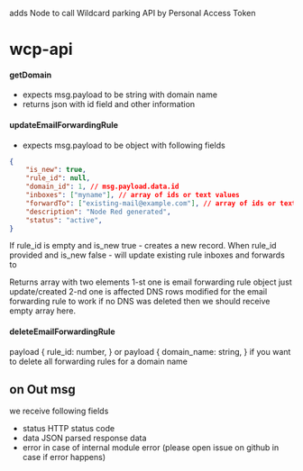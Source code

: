 adds Node to call Wildcard parking API by Personal Access Token



# wcp-api

 #### getDomain 
- expects msg.payload to be string with domain name
- returns json with id field and other information

#### updateEmailForwardingRule 
 - expects msg.payload to be object with following fields 
```json
{
    "is_new": true,
    "rule_id": null,
    "domain_id": 1, // msg.payload.data.id 
    "inboxes": ["myname"], // array of ids or text values
    "forwardTo": ["existing-mail@example.com"], // array of ids or text values
    "description": "Node Red generated",
    "status": "active",
}
```
If rule_id is empty and is_new true - creates a new record. 
When rule_id provided and is_new false - will update existing rule inboxes and forwards to

Returns array with two elements 1-st one is email forwarding rule object just update/created 
2-nd one is affected DNS rows modified for the email forwarding rule to work if no DNS was deleted then we should receive empty array here.

#### deleteEmailForwardingRule
payload {
    rule_id: number,
}
or payload {
    domain_name: string,
} if you want to delete all forwarding rules for a domain name

## on Out msg
we receive following fields
 - status HTTP status code
 - data JSON parsed response data
 - error in case of internal module error (please open issue on github in case if error happens)

